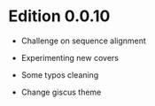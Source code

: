 # Edition 0.0.10

- Challenge on sequence alignment

- Experimenting new covers

- Some typos cleaning

- Change giscus theme